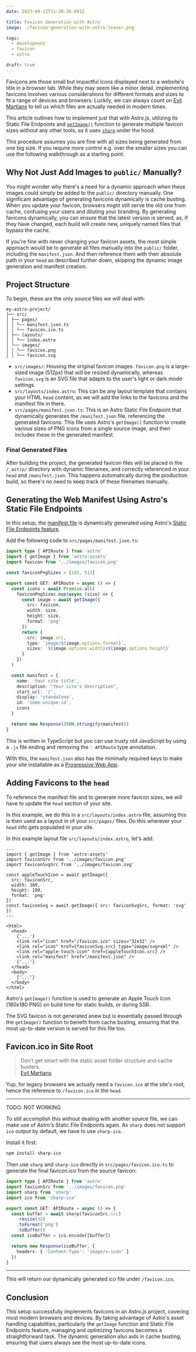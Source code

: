 ```yaml
---
date: 2023-09-12T11:30:30.691Z

title: Favicon Generation with Astro
image: ./favicon-generation-with-astro-teaser.png

tags:
  - development
  - favicon
  - astro

draft: true
---
```


Favicons are those small but impactful icons displayed next to a website's title in a browser tab. While they may seem like a minor detail, implementing favicons involves various considerations for different formats and sizes to fit a range of devices and browsers. Luckily, we can always count on [Evil Martians](https://evilmartians.com/chronicles/how-to-favicon-in-2021-six-files-that-fit-most-needs) to tell us which files are actually needed in modern times.

This article outlines how to implement just that with Astro.js, utilizing its Static File Endpoints and [`getImage()`](https://docs.astro.build/en/guides/images/#generating-images-with-getimage) function to generate multiple favicon sizes without any other tools, as it uses [`sharp`](https://github.com/lovell/sharp) under the hood.

This procedure assumes you are fine with all sizes being generated from one big size. If you require more control e.g. over the smaller sizes you can use the following walkthrough as a starting point.

## Why Not Just Add Images to `public/` Manually?

You might wonder why there's a need for a dynamic approach when these images could simply be added to the `public/` directory manually. One significant advantage of generating favicons dynamically is cache busting. When you update your favicon, browsers might still serve the old one from cache, confusing your users and diluting your branding. By generating favicons dynamically, you can ensure that the latest version is served, as, if they have changed, each build will create new, uniquely named files that bypass the cache.

If you're fine with never changing your favicon assets, the most simple approach would be to generate all files manually into the `public/` folder, including the `manifest.json`. And then reference them with their absolute path in your `head` as described further down, skipping the dynamic image generation and manifest creation.

## Project Structure

To begin, these are the only source files we will deal with:

```
my-astro-project/
├── src/
│ ├── pages/
│ │ └── manifest.json.ts
│ │ └── favicon.ico.ts
│ ├── layouts/
│ │ └── index.astro
│ └── images/
│ │ └── favicon.png
│ │ └── favicon.svg
```

- `src/images/`: Housing the original favicon images. `favicon.png` is a large-sized image (512px) that will be resized dynamically, whereas `favicon.svg` is an SVG file that adapts to the user's light or dark mode settings.
- `src/layouts/index.astro`: This can be any layout template that contains your HTML `head` content, as we will add the links to the favicons and the manifest file in there.
- `src/pages/manifest.json.ts`: This is an Astro Static File Endpoint that dynamically generates the `/manifest.json` file, referencing the generated favicons. This file uses Astro's `getImage()` function to create various sizes of PNG icons from a single source image, and then includes these in the generated manifest.

### Final Generated Files

After building the project, the generated favicon files will be placed in the `/_astro/` directory with dynamic filenames, and correctly referenced in your `head` and `/manifest.json`. This happens automatically during the production build, so there's no need to keep track of these filenames manually.

## Generating the Web Manifest Using Astro's Static File Endpoints

In this setup, the [manifest file](https://developer.mozilla.org/en-US/docs/Web/Manifest) is dynamically generated using Astro's [Static File Endpoints feature](https://docs.astro.build/en/core-concepts/endpoints/).

Add the following code to `src/pages/manifest.json.ts`:

```typescript
import type { APIRoute } from 'astro'
import { getImage } from 'astro:assets'
import favicon from '../images/favicon.png'

const faviconPngSizes = [192, 512]

export const GET: APIRoute = async () => {
  const icons = await Promise.all(
    faviconPngSizes.map(async (size) => {
      const image = await getImage({
        src: favicon,
        width: size,
        height: size,
        format: 'png'
      })
      return {
        src: image.src,
        type: `image/${image.options.format}`,
        sizes: `${image.options.width}x${image.options.height}`
      }
    })
  )

  const manifest = {
    name: 'Your site title',
    description: "Your site's description",
    start_url: '/',
    display: 'standalone',
    id: 'some-unique-id',
    icons
  }

  return new Response(JSON.stringify(manifest))
}
```

This is written in TypeScript but you can use trusty old JavaScript by using a `.js` file ending and removing the `: APIRoute` type annotation.

With this, the `manifest.json` also has the minimally required keys to make your site installable as a [Progressive Web App](https://developer.mozilla.org/en-US/docs/Web/Progressive_web_apps/Guides/What_is_a_progressive_web_app).

## Adding Favicons to the `head`

To reference the manifest file and to generate more favicon sizes, we will have to update the `head` section of your site.

In this example, we do this in a `src/layouts/index.astro` file, assuming this is then used as a layout in of your `src/pages/` files. Do this wherever your `head` info gets populated in your site.

In this example layout file `src/layouts/index.astro`, let's add:

```astro
---
import { getImage } from 'astro:assets'
import faviconSrc from '../images/favicon.png'
import faviconSvgSrc from '../images/favicon.svg'

const appleTouchIcon = await getImage({
  src: faviconSrc,
  width: 180,
  height: 180,
  format: 'png'
})
const faviconSvg = await getImage({ src: faviconSvgSrc, format: 'svg' })
---

<html>
  <head>
    {'...'}
    <link rel="icon" href="/favicon.ico" sizes="32x32" />
    <link rel="icon" href={faviconSvg.src} type="image/svg+xml" />
    <link rel="apple-touch-icon" href={appleTouchIcon.src} />
    <link rel="manifest" href="/manifest.json" />
    {'...'}
  </head>
  <body>
    {'...'}
  </body>
</html>
```

Astro's `getImage()` function is used to generate an Apple Touch Icon (180x180 PNG) on build time for static builds, or during SSR.

The SVG favicon is not generated anew but is essentially passed through the `getImage()` function to benefit from cache busting, ensuring that the most up-to-date version is served for this file too.

## Favicon.ico in Site Root

> Don’t get smart with the static asset folder structure and cache busters.\
> [Evil Martians](https://evilmartians.com/chronicles/how-to-favicon-in-2021-six-files-that-fit-most-needs)

Yup, for legacy browsers we actually need a `favicon.ico` at the site's root, hence the reference to `/favicon.ico` in the `head`.

---

TODO: NOT WORKING

To still accomplish this without dealing with another source file, we can make use of Astro's Static File Endpoints again. As `sharp` does not support `ico` output by default, we have to use `sharp-ico`.

Install it first:

```bash
npm install sharp-ico
```

Then use `sharp` and `sharp-ico` directly in `src/pages/favicon.ico.ts` to generate the final favicon.ico from the source favicon:

```typescript
import type { APIRoute } from 'astro'
import faviconSrc from '../images/favicon.png'
import sharp from 'sharp'
import ico from 'sharp-ico'

export const GET: APIRoute = async () => {
  const buffer = await sharp(faviconSrc.src)
    .resize(32)
    .toFormat('png')
    .toBuffer()
  const icoBuffer = ico.encode([buffer])

  return new Response(icoBuffer, {
    headers: { 'Content-Type': 'image/x-icon' }
  })
}
```

---

This will return our dynamically generated ico file under `/favicon.ico`.

## Conclusion

This setup successfully implements favicons in an Astro.js project, covering most modern browsers and devices. By taking advantage of Astro's asset handling capabilities, particularly the `getImage` function and Static File Endpoints feature, managing and optimizing favicons becomes a straightforward task. The dynamic generation also aids in cache busting, ensuring that users always see the most up-to-date icons.
